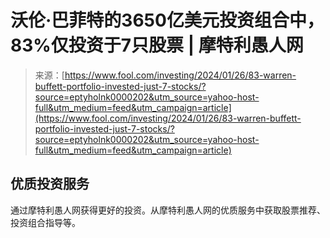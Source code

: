 <!--yml

category: 未分类

日期：2024年05月27日 15:11:35

-->

# **沃伦·巴菲特**的3650亿美元投资组合中，83%仅投资于7只股票 | 摩特利愚人网

> 来源：[https://www.fool.com/investing/2024/01/26/83-warren-buffett-portfolio-invested-just-7-stocks/?source=eptyholnk0000202&utm_source=yahoo-host-full&utm_medium=feed&utm_campaign=article](https://www.fool.com/investing/2024/01/26/83-warren-buffett-portfolio-invested-just-7-stocks/?source=eptyholnk0000202&utm_source=yahoo-host-full&utm_medium=feed&utm_campaign=article)

## 优质投资服务

通过摩特利愚人网获得更好的投资。从摩特利愚人网的优质服务中获取股票推荐、投资组合指导等。
